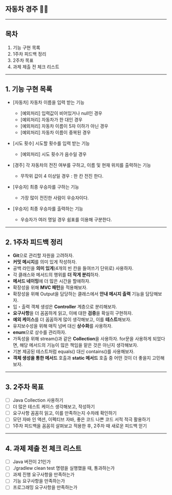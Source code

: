 ## 자동차 경주 🚗💨

---

## 목차
1. 기능 구현 목록
2. 1주차 피드백 정리
3. 2주차 목표
4. 과제 제출 전 체크 리스트

---

## 1. 기능 구현 목록
- [자동차] 자동차 이름을 입력 받는 기능
  * [예외처리] 입력값이 비어있거나 null인 경우
  * [예외처리] 자동차가 한 대인 경우
  * [예외처리] 자동차 이름이 5자 이하가 아닌 경우
  * [예외처리] 자동차 이름이 중복된 경우


- [시도 횟수] 시도할 횟수를 입력 받는 기능
  * [예외처리] 시도 횟수가 음수일 경우


- [경주] 각 자동차의 전진 여부를 구하고, 이름 및 현재 위치를 출력하는 기능
  * 무작위 값이 4 이상일 경우 : 한 칸 전진 한다.


- [우승자] 최종 우승자를 구하는 기능
  * 가장 많이 전진한 사람이 우승자이다.


- [우승자] 최종 우승자를 출력하는 기능
  * 우승자가 여러 명일 경우 쉼표를 이용해 구분한다.

---

## 2. 1주차 피드백 정리
- **Git**으로 관리할 자원을 고려하자.
- **커밋 메시지**를 의미 있게 작성하자.
- 공백 라인을 **의미 있게**(4개의 빈 칸을 들여쓰기 단위로) 사용하자.
- 각 클래스와 메서드의 행위를 **더 작게 분리**하자.
- **메서드 네이밍**에 더 많은 시간을 할애하자.
- 확장성을 위해 **MVC 패턴**을 적용해보자.
- 확장성을 위해 Output을 담당하는 클래스에서 **안내 메시지 출력** 기능을 담당해보자.
- 입・출력 객체 생성은 **Controller** 계층으로 분리해보자.
- **요구사항**을 더 꼼꼼하게 읽고, 이에 대한 **검증**을 확실히 구현하자.
- **예외 케이스**를 더 꼼꼼하게 많이 생각해보고, 이를 **테스트**해보자.
- 유지보수성을 위해 매직 넘버 대신 **상수화**를 사용하자.
- **enum**으로 상수를 관리하자.
- 가독성을 위해 stream()과 같은 **Collection**을 사용하자. for문을 사용하게 되었다면, 해당 메서드의 기능이 많은 책임을 맡은 것은 아닌지 생각해보자.
- 기본 제공된 테스트처럼 equals() 대신 contains()를 사용해보자.
- **객체 생성을 통한 메서드** 호출과 **static 메서드** 호출 중 어떤 것이 더 좋을지 고민해보자.

---

## 3. 2주차 목표
- [ ] Java Collection 사용하기
- [ ] 더 많은 테스트 케이스 생각해보고, 작성하기
- [ ] 요구사항 꼼꼼히 읽고, 이를 만족하는지 수차례 확인하기
- [ ] 모던 자바 인 액션, 이펙티브 자바, 좋은 코드 나쁜 코드 서적 적극 활용하기
- [ ] 1주차 피드백을 꼼꼼히 살펴보고 적용한 후, 2주차 때 새로운 피드백 얻기

---

## 4. 과제 제출 전 체크 리스트
- [ ] Java 버전이 21인가
- [ ] ./gradlew clean test 명령을 실행했을 때, 통과하는가
- [ ] 과제 진행 요구사항을 만족하는가
- [ ] 기능 요구사항을 만족하는가
- [ ] 프로그래밍 요구사항을 만족하는가